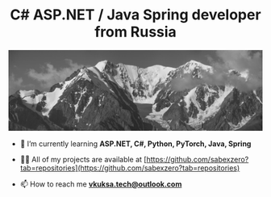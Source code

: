 <h1 align="center">C# ASP.NET / Java Spring developer from Russia</h1>

![Untitled-1](back.jpg)

- 🌱 I’m currently learning **ASP.NET, C#, Python, PyTorch, Java, Spring**

- 👨‍💻 All of my projects are available at [https://github.com/sabexzero?tab=repositories](https://github.com/sabexzero?tab=repositories)

- 📫 How to reach me **vkuksa.tech@outlook.com**

